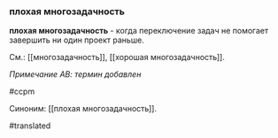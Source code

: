 ### плохая многозадачность

**плохая многозадачность** - когда переключение задач не помогает завершить ни один проект раньше.

См.: [[многозадачность]], [[хорошая многозадачность]].

*Примечание АВ: термин добавлен*

#ccpm

Синоним: [[плохая многозадачность]].

#translated
